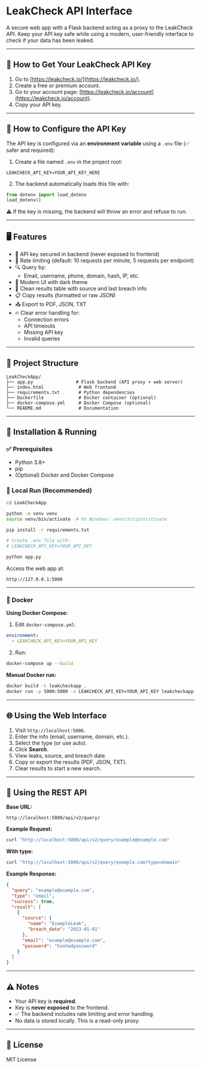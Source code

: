 # LeakCheck API Interface

A secure web app with a Flask backend acting as a proxy to the LeakCheck API. Keep your API key safe while using a modern, user-friendly interface to check if your data has been leaked.

---

## 🔑 How to Get Your LeakCheck API Key

1. Go to [https://leakcheck.io/](https://leakcheck.io/).
2. Create a free or premium account.
3. Go to your account page: [https://leakcheck.io/account](https://leakcheck.io/account).
4. Copy your API key.

---

## 🔐 How to Configure the API Key

The API key is configured via an **environment variable** using a `.env` file (✅ safer and required):

1. Create a file named `.env` in the project root:

```
LEAKCHECK_API_KEY=YOUR_API_KEY_HERE
```

2. The backend automatically loads this file with:

```python
from dotenv import load_dotenv
load_dotenv()
```

⚠️ If the key is missing, the backend will throw an error and refuse to run.

---

## 🖥️ Features

- 🔐 API key secured in backend (never exposed to frontend)
- 🚫 Rate limiting (default: 10 requests per minute, 5 requests per endpoint)
- 🔍 Query by:
  - Email, username, phone, domain, hash, IP, etc.
- 🎨 Modern UI with dark theme
- 📑 Clean results table with source and last breach info
- 📋 Copy results (formatted or raw JSON)
- 📤 Export to PDF, JSON, TXT
- 🔥 Clear error handling for:
  - Connection errors
  - API timeouts
  - Missing API key
  - Invalid queries

---

## 📂 Project Structure

```
LeakCheckApp/
├── app.py                # Flask backend (API proxy + web server)
├── index.html             # Web frontend
├── requirements.txt       # Python dependencies
├── Dockerfile             # Docker container (optional)
├── docker-compose.yml     # Docker Compose (optional)
└── README.md              # Documentation
```

---

## 🚀 Installation & Running

### ✅ Prerequisites

- Python 3.8+
- pip
- (Optional) Docker and Docker Compose

### 🔧 Local Run (Recommended)

```bash
cd LeakCheckApp

python -m venv venv
source venv/bin/activate  # On Windows: venv\Scripts\ctivate

pip install -r requirements.txt

# Create .env file with:
# LEAKCHECK_API_KEY=YOUR_API_KEY

python app.py
```

Access the web app at:

```
http://127.0.0.1:5000
```

---

### 🐳 Docker

**Using Docker Compose:**

1. Edit `docker-compose.yml`:

```yaml
environment:
  - LEAKCHECK_API_KEY=YOUR_API_KEY
```

2. Run:

```bash
docker-compose up --build
```

**Manual Docker run:**

```bash
docker build -t leakcheckapp .
docker run -p 5000:5000 -e LEAKCHECK_API_KEY=YOUR_API_KEY leakcheckapp
```

---

## 🌐 Using the Web Interface

1. Visit `http://localhost:5000`.
2. Enter the info (email, username, domain, etc.).
3. Select the type (or use auto).
4. Click **Search**.
5. View leaks, source, and breach date.
6. Copy or export the results (PDF, JSON, TXT).
7. Clear results to start a new search.

---

## 🔗 Using the REST API

**Base URL:**

```
http://localhost:5000/api/v2/query/
```

**Example Request:**

```bash
curl "http://localhost:5000/api/v2/query/example@example.com"
```

**With type:**

```bash
curl "http://localhost:5000/api/v2/query/example.com?type=domain"
```

**Example Response:**

```json
{
  "query": "example@example.com",
  "type": "email",
  "success": true,
  "result": [
    {
      "source": {
        "name": "ExampleLeak",
        "breach_date": "2023-01-01"
      },
      "email": "example@example.com",
      "password": "hashedpassword"
    }
  ]
}
```

---

## ⚠️ Notes

- Your API key is **required**.
- Key is **never exposed** to the frontend.
- ✅ The backend includes rate limiting and error handling.
- No data is stored locally. This is a read-only proxy.

---

## 📜 License

MIT License